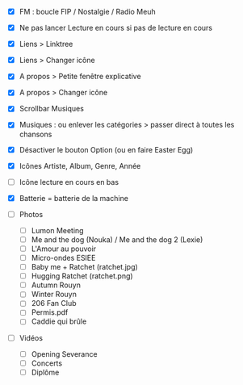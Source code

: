   
- [X] FM : boucle FIP / Nostalgie / Radio Meuh  
- [X] Ne pas lancer Lecture en cours si pas de lecture en cours  
- [X] Liens > Linktree   
- [X] Liens > Changer icône  
- [X] A propos > Petite fenêtre explicative 
- [X] A propos > Changer icône  
  
- [X] Scrollbar Musiques  
  
- [X] Musiques : ou enlever les catégories > passer direct à toutes les chansons
- [X] Désactiver le bouton Option (ou en faire Easter Egg)  
  
- [X] Icônes Artiste, Album, Genre, Année  
- [ ] Icône lecture en cours en bas  
  
- [X] Batterie = batterie de la machine  
  
- [ ] Photos  
    - [ ] Lumon Meeting  
    - [ ] Me and the dog (Nouka) / Me and the dog 2 (Lexie)  
    - [ ] L'Amour au pouvoir   
    - [ ] Micro-ondes ESIEE  
    - [ ] Baby me + Ratchet (ratchet.jpg)  
    - [ ] Hugging Ratchet (ratchet.png)  
    - [ ] Autumn Rouyn  
    - [ ] Winter Rouyn  
    - [ ] 206 Fan Club  
    - [ ] Permis.pdf  
    - [ ] Caddie qui brûle  
  
- [ ] Vidéos  
    - [ ] Opening Severance  
    - [ ] Concerts  
    - [ ] Diplôme
